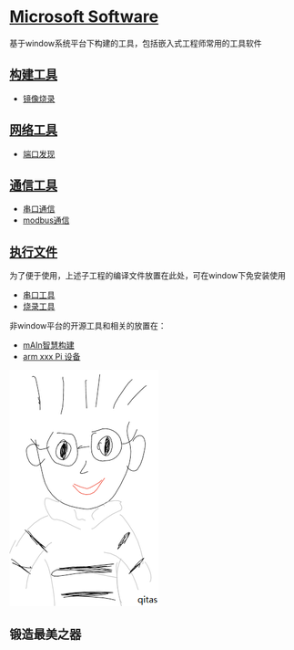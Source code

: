 # [Microsoft Software](https://github.com/qitas/software)

基于window系统平台下构建的工具，包括嵌入式工程师常用的工具软件

## [构建工具](qitas/)

* [镜像烧录](https://github.com/Qitas/winimage)

## [网络工具](qitas/)

* [端口发现](https://github.com/Qitas/winscan)

## [通信工具](qitas/)

* [串口通信](https://github.com/Qitas/winserial)
* [modbus通信](https://github.com/Qitas/winmodbus)

## [执行文件](exe/)

为了便于使用，上述子工程的编译文件放置在此处，可在window下免安装使用

* [串口工具](exe/)
* [烧录工具](exe/)

非window平台的开源工具和相关的放置在：

* [mAIn智慧构建](https://github.com/Qitas/mAIn)
* [arm xxx Pi 设备](https://github.com/Qitas/Pi)

[![sites](qitas/qitas.png)](http://www.qitas.cn)
## 锻造最美之器
